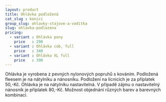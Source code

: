 ```yaml
---
layout: product
title: Ohlávka podložená
cat_slug : konici
group_slug: ohlavky-stajove-a-voditka
slug: ohlavka-podlozena
pricing:
  - variant : Ohlávka pony
    price   : 290
  - variant : Ohlávka cob, full
    price   : 340
  - variant : Ohlávka XL full
    price   : 390
---
```


Ohlávka je vyrobena z pevných nylonových popruhů s kováním. 
Podložená fleesem je na nátylníku a nánosníku.
Podložení na lícnicích je za příplatek 50,-Kč. 
Ohlávka je na nátylníku nastavitelná.
V případě zájmu o nastavitelný nánosník je příplatek 80,-Kč.
Možnost objednání různých barev a barevných kombinací.


